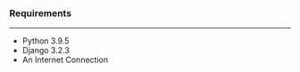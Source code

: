 <b><h3>Requirements</h3></b><hr>
<ul>
<li>Python 3.9.5</li>
<li>Django 3.2.3</li>
<li>An Internet Connection</li>
</ul>
